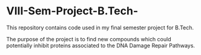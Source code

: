 # VIII-Sem-Project-B.Tech-
This repository contains code used in my final semester project for B.Tech.

The purpose of the project is to find new compounds which could potentially inhibit proteins associated to the DNA Damage Repair Pathways.
